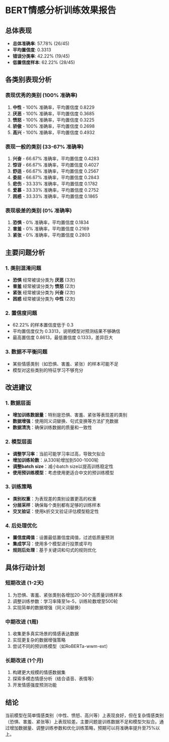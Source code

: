 # BERT情感分析训练效果报告

## 总体表现

- **总体准确率**: 57.78% (26/45)
- **平均置信度**: 0.3313
- **错误分类率**: 42.22% (19/45)
- **低置信度样本**: 62.22% (28/45)

## 各类别表现分析

### 表现优秀的类别 (100% 准确率)
1. **中性** - 100% 准确率，平均置信度 0.8229
2. **厌恶** - 100% 准确率，平均置信度 0.3685  
3. **愤怒** - 100% 准确率，平均置信度 0.3225
4. **骄傲** - 100% 准确率，平均置信度 0.2698
5. **高兴** - 100% 准确率，平均置信度 0.4932

### 表现一般的类别 (33-67% 准确率)
1. **兴奋** - 66.67% 准确率，平均置信度 0.4283
2. **惊讶** - 66.67% 准确率，平均置信度 0.4027
3. **舒适** - 66.67% 准确率，平均置信度 0.2567
4. **委屈** - 66.67% 准确率，平均置信度 0.2843
5. **悲伤** - 33.33% 准确率，平均置信度 0.1782
6. **爱慕** - 33.33% 准确率，平均置信度 0.2752
7. **困惑** - 33.33% 准确率，平均置信度 0.1865

### 表现极差的类别 (0% 准确率)
1. **恐惧** - 0% 准确率，平均置信度 0.1834
2. **害羞** - 0% 准确率，平均置信度 0.2169
3. **紧张** - 0% 准确率，平均置信度 0.2803

## 主要问题分析

### 1. 类别混淆问题
- **恐惧** 经常被误分类为 **厌恶** (3次)
- **害羞** 经常被误分类为 **愤怒** (2次)
- **紧张** 经常被误分类为 **兴奋** (2次)
- **困惑** 经常被误分类为 **中性** (2次)

### 2. 置信度问题
- 62.22% 的样本置信度低于 0.3
- 平均置信度仅为 0.3313，说明模型对预测结果不够确信
- 最高置信度 0.8613，最低置信度 0.1333，差异巨大

### 3. 数据不平衡问题
- 某些情感类别（如恐惧、害羞、紧张）的样本可能不足
- 模型对这些类别的特征学习不够充分

## 改进建议

### 1. 数据层面
- **增加训练数据量**：特别是恐惧、害羞、紧张等表现差的类别
- **数据增强**：使用同义词替换、句式变换等方法扩充数据
- **数据清洗**：确保训练数据的质量和一致性

### 2. 模型层面
- **调整学习率**：当前可能学习率过高，导致欠拟合
- **增加训练轮数**：从330轮增加到500-1000轮
- **调整batch size**：减小batch size以提高训练稳定性
- **使用预训练模型**：考虑使用更适合中文的预训练模型

### 3. 训练策略
- **类别权重**：为表现差的类别设置更高的权重
- **分层采样**：确保每个类别都有足够的训练样本
- **交叉验证**：使用k折交叉验证评估模型稳定性

### 4. 后处理优化
- **置信度阈值**：设置最低置信度阈值，过滤低质量预测
- **集成学习**：使用多个模型进行投票或平均
- **规则后处理**：基于关键词和句式的规则优化

## 具体行动计划

### 短期改进 (1-2天)
1. 为恐惧、害羞、紧张类别各增加20-30个高质量训练样本
2. 调整训练参数：学习率降至1e-5，训练轮数增至500轮
3. 实现简单的数据增强（同义词替换）

### 中期改进 (1周)
1. 收集更多真实场景的情感表达数据
2. 实现更复杂的数据增强策略
3. 尝试不同的预训练模型（如RoBERTa-wwm-ext）

### 长期改进 (1个月)
1. 构建更大规模的情感数据集
2. 探索多模态情感分析（结合语音、表情等）
3. 开发情感强度预测功能

## 结论

当前模型在简单情感类别（中性、愤怒、高兴等）上表现良好，但在复杂情感类别（恐惧、害羞、紧张等）上表现较差。主要问题是训练数据不足和模型欠拟合。通过增加数据量、调整训练参数和优化训练策略，预期可以将准确率提升至75%以上。 
